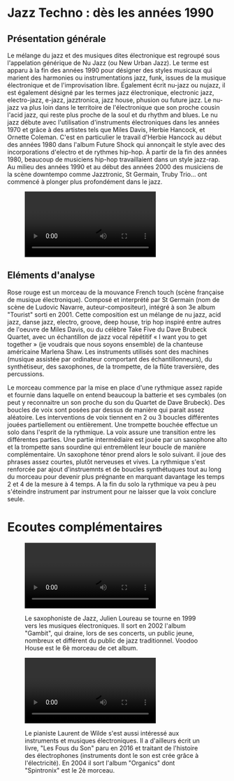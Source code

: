 # Jazz Techno : dès les années 1990

## Présentation générale
Le mélange du jazz et des musiques dites électronique est regroupé sous l'appelation générique de Nu Jazz  (ou New Urban Jazz).
Le terme est apparu à la fin des années 1990 pour désigner des styles musicaux qui marient des harmonies ou instrumentations jazz, funk, issues de la musique électronique et de l'improvisation libre. Également écrit nu-jazz ou nujazz, il est également désigné par les termes jazz électronique, electronic jazz, electro-jazz, e-jazz, jazztronica, jazz house, phusion ou future jazz. Le nu-jazz va plus loin dans le territoire de l'électronique que son proche cousin l'acid jazz, qui reste plus proche de la soul et du rhythm and blues.
Le nu jazz débute avec l'utilisation d'instruments électroniques dans les années 1970 et grâce à des artistes tels que Miles Davis, Herbie Hancock, et Ornette Coleman. C'est en particulier le travail d'Herbie Hancock au début des années 1980 dans l'album Future Shock qui annonçait le style avec des incorporations d'electro et de rythmes hip-hop. À partir de la fin des années 1980, beaucoup de musiciens hip-hop travaillaient dans un style jazz-rap. Au milieu des années 1990 et au début des années 2000 des musiciens de la scène downtempo comme Jazztronic, St Germain, Truby Trio... ont commencé à plonger plus profondément dans le jazz.

<figure class="app-frame fusions text-align-center" data-title="Rose Rouge - St Germain">
  <video src="assets/images/Rose rouge.mp4" controls>
</figure>

## Eléments d'analyse
Rose rouge est un morceau de la mouvance French touch (scène française de musique électronique). Composé et interprété par St Germain (nom de scène de Ludovic Navarre, auteur-compositeur), intégré à son 3e album "Tourist" sorti en 2001. Cette composition est un mélange de nu jazz, acid jazz, danse jazz, electro, groove, deep house, trip hop inspiré entre autres de l'oeuvre de Miles Davis, ou du célèbre Take Five du Dave Brubeck Quartet, avec un échantillon de jazz vocal répétitif « I want you to get together » (je voudrais que nous soyons ensemble) de la chanteuse américaine Marlena Shaw.
 Les instruments utilisés sont des machines (musique assistée par ordinateur comportant des échantillonneurs), du synthétiseur, des saxophones, de la trompette, de la flûte traversière, des percussions.

Le morceau commence par la mise en place d'une rythmique assez rapide et fournie dans laquelle on entend beaucoup la batterie et ses cymbales (on peut y reconnaitre un son proche du son du Quartet de Dave Brubeck). Des boucles de voix sont posées par dessus de manière qui parait assez aléatoire. Les interventions de voix tiennent en 2 ou 3 boucles différentes jouées partiellement ou entièrement. Une trompette bouchée effectue un solo dans l'esprit de la rythmique. La voix assure une transition entre les différentes parties. Une partie intermédiaire est jouée par un saxophone alto et la trompette sans sourdine qui entremêlent leur boucle de manière complémentaire. Un saxophone ténor prend alors le solo suivant. il joue des phrases assez courtes, plutôt nerveuses et vives. La rythmique s'est renforcée par ajout d'instruemnts et de boucles synthétuques tout au long du morceau pour devenir plus prégnante en marquant davantage les temps 2 et 4 de la mesure à 4 temps. A la fin du solo la rythmique va peu à peu s'éteindre instrument par instrument pour ne laisser que la voix conclure seule. 

# Ecoutes complémentaires
<div class="encarts">
<figure class="app-frame encart text-align-center fusions" data-title="Voodoo House - Julien Loureau">
    <video controls src="assets/images/Julien Lourau — Voodoo House (Gambit 2000).mp4"></video>
  <p>
   Le saxophoniste de Jazz, Julien Loureau se tourne en 1999 vers les musiques électroniques. Il sort en 2002 l'album "Gambit", qui draine, lors de ses concerts, un public jeune, nombreux et différent du public de jazz traditionnel. Voodoo House est le 6è morceau de cet album.
  </p>
</figure>
<figure class="app-frame encart text-align-center fusions" data-title="Spintronix - Laurent de Wilde">
  <video controls src="assets/images/Spintronix.mp4"></video>
  <p>
   Le pianiste Laurent de Wilde s'est aussi intéressé aux instruments et musiques électroniques. Il a d'ailleurs écrit un livre, "Les Fous du Son" paru en 2016 et traitant de l'histoire des électrophones (instruments dont le son est crée grâce à l'électricité). En 2004 il sort l'album "Organics" dont "Spintronix" est le 2è morceau.
  </p>
</figure>
</div>
